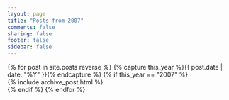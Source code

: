 ```yaml
---
layout: page
title: "Posts from 2007"
comments: false
sharing: false
footer: false
sidebar: false
---
```


<div id="blog-archives">
{% for post in site.posts reverse %}
{% capture this_year %}{{ post.date | date: "%Y" }}{% endcapture %}
{% if this_year == "2007" %}
<div class="post">
  {% include archive_post.html %}
</div>
{% endif %}
{% endfor %}
</div>